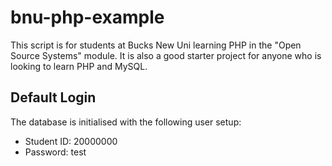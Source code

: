 # bnu-php-example

This script is for students at Bucks New Uni learning PHP in the "Open Source Systems" module. It is also a good starter project for anyone who is looking to learn PHP and MySQL.

## Default Login

The database is initialised with the following user setup:

- Student ID: 20000000
- Password: test

